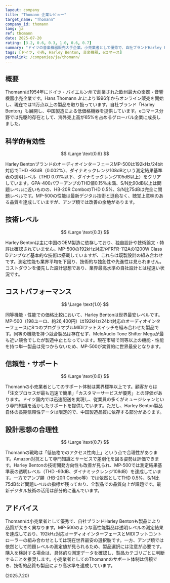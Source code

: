 ```yaml
---
layout: company
title: "Thomann 企業レビュー"
target_name: "Thomann"
company_id: thomann
lang: ja
ref: thomann
date: 2025-07-20
rating: [3.2, 0.6, 0.3, 1.0, 0.6, 0.7]
summary: "ドイツの音楽機器販売大手企業。小売業者として優秀で、自社ブランドHarley Bentonは製品により品質が大きく異なる。MP-500等の高性能製品では透明レベルの測定性能を達成し、コストパフォーマンスは世界最高水準。"
tags: [ドイツ, 小売, Harley Benton, 音楽機器, eコマース]
permalink: /companies/ja/thomann/
---
```


## 概要

Thomannは1954年にドイツ・バイエルン州で創業された欧州最大の楽器・音響機器小売企業です。Hans Thomann Jr.により1996年からオンライン販売を開始し、現在では11万点以上の製品を取り扱っています。自社ブランド「Harley Benton」も展開し、中国製造による低価格機器を提供しています。eコマース分野では先駆的存在として、海外売上高が65%を占めるグローバル企業に成長しました。

## 科学的有効性

$$ \Large \text{0.6} $$

Harley BentonブランドのオーディオインターフェースMP-500は192kHz/24bit対応でTHD -93dB（0.002%）、ダイナミックレンジ108dBという測定結果基準表の透明レベル（THD 0.01%以下、ダイナミックレンジ105dB以上）をクリアしています。GPA-400パワーアンプのTHD値0.15%未満、S/N比90dB以上は問題レベルに近いものの、HB-20R ComboのTHD 0.5%、S/N比75dBは完全に問題レベルです。MP-500の性能は最新デジタル技術と遜色なく、聴覚上意味のある品質を達成していますが、アンプ類では改善の余地があります。

## 技術レベル

$$ \Large \text{0.3} $$

Harley Bentonは主に中国のOEM製造に依存しており、独自設計や技術論文・特許は確認されていません。MP-500の192kHz対応やFRFR-112Aの1200W Class Dアンプなど基本的な技術は搭載していますが、これらは既製設計の組み合わせです。測定性能も業界平均を下回り、技術的な独創性や先進性は見られません。コストダウンを優先した設計思想であり、業界最高水準の自社設計とは程遠い状況です。

## コストパフォーマンス

$$ \Large \text{1.0} $$

同等機能・性能での価格比較において、Harley Bentonは世界最安レベルです。MP-500（198ユーロ、約26,400円）は192kHz/24bit対応のオーディオインターフェースに8つのプログラマブルMIDIフットスイッチを組み合わせた製品です。同等の機能を持つ競合製品は存在せず、MeloAudio Tone Shifter Megaが最も近い競合でしたが製造中止となっています。現在市場で同等以上の機能・性能を持つ単一製品は見つからないため、MP-500が実質的に世界最安となります。

## 信頼性・サポート

$$ \Large \text{0.6} $$

Thomannの小売業者としてのサポート体制は業界標準以上です。顧客からは「注文プロセスが最も迅速で簡単」「カスタマーサービスが優秀」との評価があります。ドイツ国内では迅速配送を実現し、従業員の多くがミュージシャンという専門知識を活かしたサポートを提供しています。ただし、Harley Benton製品自体の長期信頼性データは限定的で、中国製造品質に依存する部分があります。

## 設計思想の合理性

$$ \Large \text{0.7} $$

Thomannの戦略は「低価格でのアクセス性向上」という点で合理性があります。Amazon対抗として専門知識とサービスで差別化を図る姿勢は評価できます。Harley Bentonの技術開発方向性も改善が見られ、MP-500では測定結果基準表の透明レベル（THD -93dB、ダイナミックレンジ108dB）を達成しています。一方でアンプ類（HB-20R Combo等）では依然としてTHD 0.5%、S/N比75dBなど問題レベルの指標が残っており、全製品での品質向上が課題です。最新デジタル技術の活用は部分的に進んでいます。

## アドバイス

Thomannは小売業者として優秀で、自社ブランドHarley Bentonも製品により品質が大きく異なります。MP-500のような高性能製品は透明レベルの測定結果を達成しており、192kHz対応オーディオインターフェースとMIDIフットコントローラーの組み合わせとしては現在世界最安の選択肢です。一方、アンプ類では依然として問題レベルの測定値が見られるため、製品選択には注意が必要です。購入を検討する場合は、具体的な測定データを確認し、製品カテゴリごとに判断することを推奨します。小売業者としてのThomannのサポート体制は信頼でき、技術的品質も製品により高水準を達成しています。

(2025.7.20)